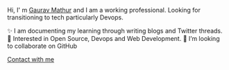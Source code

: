 Hi, I' m [Gaurav Mathur](https://linktr.ee/gauravmtwt) and I am a working professional. Looking for transitioning to tech particularly Devops.

✨ I am documenting my learning through writing blogs and Twitter threads.
🌱  Interested in Open Source, Devops and Web Development.
💞️  I’m looking to collaborate on GitHub

[Contact with me](https://linktr.ee/gauravmtwt)
